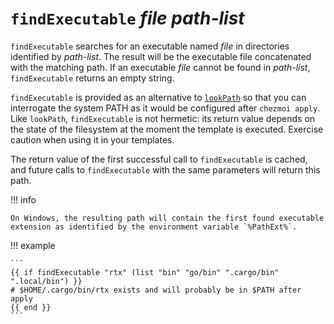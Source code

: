 # `findExecutable` *file* *path-list*

<!-- md:version 2.4.1 -->

`findExecutable` searches for an executable named *file* in directories
identified by *path-list*. The result will be the executable file concatenated
with the matching path. If an executable *file* cannot be found in *path-list*,
`findExecutable` returns an empty string.

`findExecutable` is provided as an alternative to [`lookPath`](lookPath.md) so
that you can interrogate the system PATH as it would be configured after
`chezmoi apply`. Like `lookPath`, `findExecutable` is not hermetic: its return
value depends on the state of the filesystem at the moment the template is
executed. Exercise caution when using it in your templates.

The return value of the first successful call to `findExecutable` is cached, and
future calls to `findExecutable` with the same parameters will return this path.

!!! info

    On Windows, the resulting path will contain the first found executable
    extension as identified by the environment variable `%PathExt%`.

!!! example

    ```
    {{ if findExecutable "rtx" (list "bin" "go/bin" ".cargo/bin" ".local/bin") }}
    # $HOME/.cargo/bin/rtx exists and will probably be in $PATH after apply
    {{ end }}
    ```
